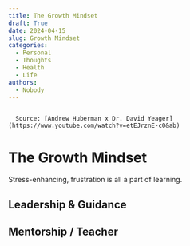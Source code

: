 ```yaml
---
title: The Growth Mindset
draft: True
date: 2024-04-15
slug: Growth Mindset
categories:
  - Personal
  - Thoughts
  - Health
  - Life
authors:
  - Nobody
---
```


``` title=""
  
  Source: [Andrew Huberman x Dr. David Yeager](https://www.youtube.com/watch?v=etEJrznE-c0&ab)

``` 

# The Growth Mindset

Stress-enhancing, frustration is all a part of learning.

## Leadership & Guidance

## Mentorship / Teacher
